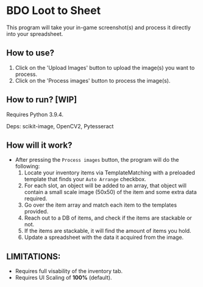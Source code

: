 # **BDO Loot to Sheet**
This program will take your in-game screenshot(s) and process it directly into your spreadsheet.

## How to use?

1) Click on the 'Upload Images' button to upload the image(s) you want to process.
2) Click on the 'Process images' button to process the image(s).


## How to run? [WIP]
Requires Python 3.9.4.

Deps:
scikit-image,
OpenCV2,
Pytesseract

## How **will** it work?

- After pressing the `Process images` button, the program will do the following:
  1) Locate your inventory items via TemplateMatching with a preloaded template that finds your `Auto Arrange` checkbox.
  2) For each slot, an object will be added to an array, that object will contain a small scale image (50x50) of the item and some extra data required.
  3) Go over the item array and match each item to the templates provided.
  4) Reach out to a DB of items, and check if the items are stackable or not.
  5) If the items are stackable, it will find the amount of items you hold.
  6) Update a spreadsheet with the data it acquired from the image.


## LIMITATIONS:

- Requires full visability of the inventory tab.
- Requires UI Scaling of **100%** (default).
